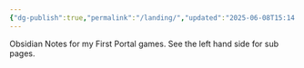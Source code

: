 ```yaml
---
{"dg-publish":true,"permalink":"/landing/","updated":"2025-06-08T15:14:33.130-04:00"}
---
```


 
Obsidian Notes for my First Portal games.  See the left hand side for sub pages.
